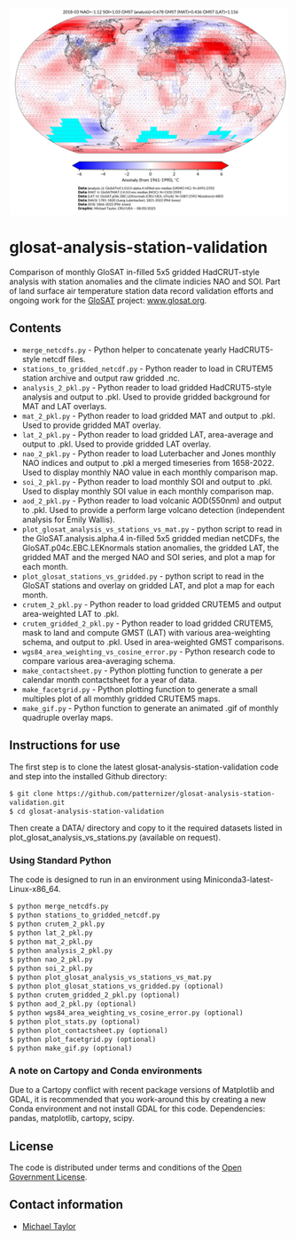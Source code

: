 ![image](https://github.com/patternizer/glosat-analysis-station-validation/blob/main/tas_median_2018-03.png)

# glosat-analysis-station-validation

Comparison of monthly GloSAT in-filled 5x5 gridded HadCRUT-style analysis with station anomalies and the climate indicies NAO and SOI. Part of land surface air temperature station data record validation efforts and ongoing work for the [GloSAT](https://www.glosat.org) project: www.glosat.org. 

## Contents

* `merge_netcdfs.py` - Python helper to concatenate yearly HadCRUT5-style netcdf files.
* `stations_to_gridded_netcdf.py` - Python reader to load in CRUTEM5 station archive and output raw gridded .nc.
* `analysis_2_pkl.py` - Python reader to load gridded HadCRUT5-style analysis and output to .pkl. Used to provide gridded background for MAT and LAT overlays.
* `mat_2_pkl.py` - Python reader to load gridded MAT and output to .pkl. Used to provide gridded MAT overlay.
* `lat_2_pkl.py` - Python reader to load gridded LAT, area-average and output to .pkl. Used to provide gridded LAT overlay.
* `nao_2_pkl.py` - Python reader to load Luterbacher and Jones monthly NAO indices and output to .pkl a merged timeseries from 1658-2022. Used to display monthly NAO value in each monthly comparison map.
* `soi_2_pkl.py` - Python reader to load monthly SOI and output to .pkl. Used to display monthly SOI value in each monthly comparison map.
* `aod_2_pkl.py` - Python reader to load volcanic AOD(550nm) and output to .pkl. Used to provide a perform large volcano detection (independent analysis for Emily Wallis).
* `plot_glosat_analysis_vs_stations_vs_mat.py` - python script to read in the GloSAT.analysis.alpha.4 in-filled 5x5 gridded median netCDFs, the GloSAT.p04c.EBC.LEKnormals station anomalies, the gridded LAT, the gridded MAT and the merged NAO and SOI series, and plot a map for each month. 
* `plot_glosat_stations_vs_gridded.py` - python script to read in the GloSAT stations and overlay on gridded LAT, and plot a map for each month. 
* `crutem_2_pkl.py` - Python reader to load gridded CRUTEM5 and output area-weighted LAT to .pkl.
* `crutem_gridded_2_pkl.py` - Python reader to load gridded CRUTEM5, mask to land and compute GMST (LAT) with various area-weighting schema, and output to .pkl. Used in area-weighted GMST comparisons.
* `wgs84_area_weighting_vs_cosine_error.py` - Python research code to compare various area-averaging schema.
* `make_contactsheet.py` - Python plotting function to generate a per calendar month contactsheet for a year of data.
* `make_facetgrid.py` - Python plotting function to generate a small multiples plot of all momthly gridded CRUTEM5 maps.
* `make_gif.py` - Python function to generate an animated .gif of monthly quadruple overlay maps.

## Instructions for use

The first step is to clone the latest glosat-analysis-station-validation code and step into the installed Github directory: 

    $ git clone https://github.com/patternizer/glosat-analysis-station-validation.git
    $ cd glosat-analysis-station-validation

Then create a DATA/ directory and copy to it the required datasets listed in plot_glosat_analysis_vs_stations.py (available on request).

### Using Standard Python

The code is designed to run in an environment using Miniconda3-latest-Linux-x86_64.

    $ python merge_netcdfs.py
    $ python stations_to_gridded_netcdf.py
    $ python crutem_2_pkl.py
    $ python lat_2_pkl.py
    $ python mat_2_pkl.py
    $ python analysis_2_pkl.py
    $ python nao_2_pkl.py
    $ python soi_2_pkl.py
    $ python plot_glosat_analysis_vs_stations_vs_mat.py
    $ python plot_glosat_stations_vs_gridded.py (optional)    
    $ python crutem_gridded_2_pkl.py (optional)
    $ python aod_2_pkl.py (optional)
    $ python wgs84_area_weighting_vs_cosine_error.py (optional)
    $ python plot_stats.py (optional)
    $ python plot_contactsheet.py (optional)
    $ python plot_facetgrid.py (optional)
    $ python make_gif.py (optional)
    
### A note on Cartopy and Conda environments

Due to a Cartopy conflict with recent package versions of Matplotlib and GDAL, it is recommended that you work-around this by creating a new Conda environment and not install GDAL for this code. Dependencies: pandas, matplotlib, cartopy, scipy.

## License

The code is distributed under terms and conditions of the [Open Government License](http://www.nationalarchives.gov.uk/doc/open-government-licence/version/3/).

## Contact information

* [Michael Taylor](michael.a.taylor@uea.ac.uk)


